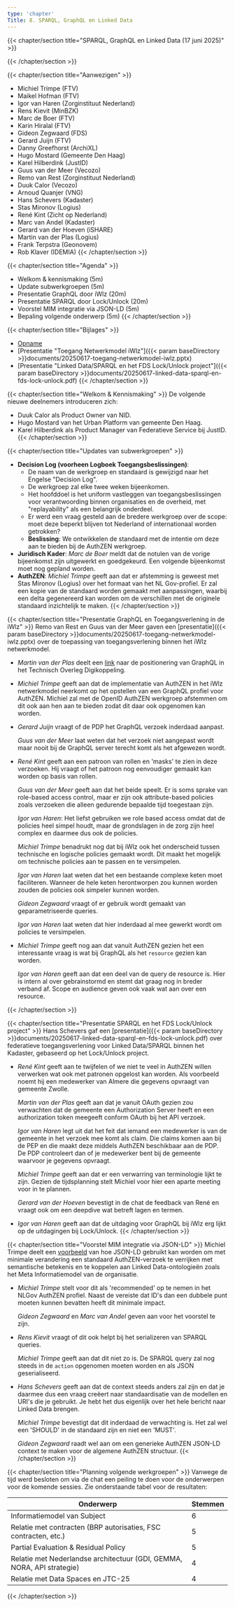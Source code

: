```yaml
---
type: 'chapter'
Title: 8. SPARQL, GraphQL en Linked Data
---
```


{{< chapter/section title="SPARQL, GraphQL en Linked Data (17 juni 2025)" >}}

{{< /chapter/section >}}

{{< chapter/section title="Aanwezigen" >}}
- Michiel Trimpe (FTV) 
- Maikel Hofman (FTV)
- Igor van Haren (Zorginstituut Nederland) 
- Rens Kievit (MinBZK) 
- Marc de Boer (FTV) 
- Karin Hiralal (FTV) 
- Gideon Zegwaard (FDS) 
- Gerard Juijn (FTV) 
- Danny Greefhorst (ArchiXL) 
- Hugo Mostard (Gemeente Den Haag) 
- Karel Hilberdink (JustID) 
- Guus van der Meer (Vecozo) 
- Remo van Rest (Zorginstituut Nederland) 
- Duuk Calor (Vecozo) 
- Arnoud Quanjer (VNG) 
- Hans Schevers (Kadaster) 
- Stas Mironov (Logius) 
- René Kint (Zicht op Nederland) 
- Marc van Andel (Kadaster) 
- Gerard van der Hoeven (iSHARE)
- Martin van der Plas (Logius) 
- Frank Terpstra (Geonovem)
- Rob Klaver (IDEMIA)
{{< /chapter/section >}}

{{< chapter/section title="Agenda" >}}
- Welkom & kennismaking (5m)
- Update subwerkgroepen (5m)
- Presentatie GraphQL door iWlz (20m)
- Presentatie SPARQL door Lock/Unlock (20m)
- Voorstel MIM integratie via JSON-LD (5m)
- Bepaling volgende onderwerp (5m)
{{< /chapter/section >}}

{{< chapter/section title="Bijlages" >}} 
- [Opname](https://github.com/VNG-Realisatie/ftv/raw/refs/heads/main/static/videos/20250617-linked-data.mp4)
- [Presentatie "Toegang Netwerkmodel iWlz"]({{< param baseDirectory >}}documents/20250617-toegang-netwerkmodel-iwlz.pptx)
- [Presentatie "Linked Data/SPARQL en het FDS Lock/Unlock project"]({{< param baseDirectory >}}documents/20250617-linked-data-sparql-en-fds-lock-unlock.pdf)
{{< /chapter/section >}}

{{< chapter/section title="Welkom & Kennismaking" >}}
De volgende nieuwe deelnemers introduceren zich:
- Duuk Calor als Product Owner van NID.
- Hugo Mostard van het Urban Platform van gemeente Den Haag.
- Karel Hilberdink als Product Manager van Federatieve Service bij JustID.
{{< /chapter/section >}}

{{< chapter/section title="Updates van subwerkgroepen" >}}
- **Decision Log (voorheen Logboek Toegangsbeslissingen)**:    
    - De naam van de werkgroep en standaard is gewijzigd naar het Engelse "Decision Log". 
    - De werkgroep zal elke twee weken bijeenkomen. 
    - Het hoofddoel is het uniform vastleggen van toegangsbeslissingen voor verantwoording binnen organisaties en de overheid, met "replayability" als een belangrijk onderdeel. 
    - Er werd een vraag gesteld aan de bredere werkgroep over de scope: moet deze beperkt blijven tot Nederland of internationaal worden getrokken?
    - **Beslissing**: We ontwikkelen de standaard met de intentie om deze aan te bieden bij de AuthZEN werkgroep. 
- **Juridisch Kader**: *Marc de Boer* meldt dat de notulen van de vorige bijeenkomst zijn uitgewerkt en goedgekeurd. Een volgende bijeenkomst moet nog gepland worden. 
- **AuthZEN**: *Michiel Trimpe* geeft aan dat er afstemming is geweest met Stas Mironov (Logius) over het formaat van het NL Gov-profiel.  Er zal een kopie van de standaard worden gemaakt met aanpassingen, waarbij een delta gegenereerd kan worden om de verschillen met de originele standaard inzichtelijk te maken. 
{{< /chapter/section >}}

{{< chapter/section title="Presentatie GraphQL en Toegangsverlening in de iWlz" >}}
Remo van Rest en Guus van der Meer gaven een [presentatie]({{< param baseDirectory >}}documents/20250617-toegang-netwerkmodel-iwlz.pptx) over de toepassing van toegangsverlening binnen het iWlz netwerkmodel. 

- *Martin van der Plas* deelt een [link](https://github.com/Logius-standaarden/Overleg/tree/main/Digikoppeling/2025-03-19/concepten) naar de positionering van GraphQL in het Technisch Overleg Digikoppeling.

- *Michiel Trimpe* geeft aan dat de implementatie van AuthZEN in het iWlz netwerkmodel neerkomt op het opstellen van een GraphQL profiel voor AuthZEN. Michiel zal met de OpenID AuthZEN werkgroep afstemmen om dit ook aan hen aan te bieden zodat dit daar ook opgenomen kan worden.

- *Gerard Juijn* vraagt of de PDP het GraphQL verzoek inderdaad aanpast. 

  *Guus van der Meer* laat weten dat het verzoek niet aangepast wordt maar nooit bij de GraphQL server terecht komt als het afgewezen wordt.

- *René Kint* geeft aan een patroon van rollen en 'masks' te zien in deze verzoeken. Hij vraagt of het patroon nog eenvoudiger gemaakt kan worden op basis van rollen. 

  *Guus van der Meer* geeft aan dat het beide speelt. Er is soms sprake van role-based access control, maar er zijn ook attribute-based policies zoals verzoeken die alleen gedurende bepaalde tijd toegestaan zijn.

  *Igor van Haren*: Het liefst gebruiken we role based access omdat dat de policies heel simpel houdt, maar de grondslagen in de zorg zijn heel complex en daarmee dus ook de policies.

  *Michiel Trimpe* benadrukt nog dat bij iWlz ook het onderscheid tussen technische en logische policies gemaakt wordt. Dit maakt het mogelijk om technische policies aan te passen en te versimpelen.

  *Igor van Haren* laat weten dat het een bestaande complexe keten moet faciliteren. Wanneer de hele keten herontworpen zou kunnen worden zouden de policies ook simpeler kunnen worden.

  *Gideon Zegwaard* vraagt of er gebruik wordt gemaakt van geparametriseerde queries. 

  *Igor van Haren* laat weten dat hier inderdaad al mee gewerkt wordt om policies te versimpelen.

- *Michiel Trimpe* geeft nog aan dat vanuit AuthZEN gezien het een interessante vraag is wat bij GraphQL als het `resource` gezien kan worden.
  
  *Igor van Haren* geeft aan dat een deel van de query de resource is. Hier is intern al over gebrainstormd en stemt dat graag nog in breder verband af. Scope en audience geven ook vaak wat aan over een resource.

{{< /chapter/section >}}

{{< chapter/section title="Presentatie SPARQL en het FDS Lock/Unlock project" >}}
Hans Schevers gaf een [presentatie]({{< param baseDirectory >}}documents/20250617-linked-data-sparql-en-fds-lock-unlock.pdf) over federatieve toegangsverlening voor Linked Data/SPARQL binnen het Kadaster, gebaseerd op het Lock/Unlock project. 

- *René Kint* geeft aan te twijfelen of we niet te veel in AuthZEN willen verwerken wat ook met patronen opgelost kan worden. Als voorbeeld noemt hij een medewerker van Almere die gegevens opvraagt van gemeente Zwolle.

  *Martin van der Plas* geeft aan dat je vanuit OAuth gezien zou verwachten dat de gemeente een Authorization Server heeft en een authorization token meegeeft conform OAuth bij het API verzoek.

  *Igor van Haren* legt uit dat het feit dat iemand een medewerker is van de gemeente in het verzoek mee komt als claim. Die claims komen aan bij de PEP en die maakt deze middels AuthZEN beschikbaar aan de PDP. De PDP controleert dan of je medewerker bent bij de gemeente waarvoor je gegevens opvraagt.

  *Michiel Trimpe* geeft aan dat er een verwarring van terminologie lijkt te zijn. Gezien de tijdsplanning stelt Michiel voor hier een aparte meeting voor in te plannen. 

  *Gerard van der Hoeven* bevestigt in de chat de feedback van René en vraagt ook om een deepdive wat betreft lagen en termen.

- *Igor van Haren* geeft aan dat de uitdaging voor GraphQL bij iWlz erg lijkt op de uitdagingen bij Lock/Unlock.
{{< /chapter/section >}}

{{< chapter/section title="Voorstel MIM integratie via JSON-LD" >}}
Michiel Trimpe deelt een [voorbeeld](https://json-ld.org/playground/#startTab=tab-expanded&json-ld=%7B%22%40context%22%3A%22https%3A%2F%2Fgist.githubusercontent.com%2Fmtrimpe%2Ffa133e853b3a4166ecc22ea9143f6143%2Fraw%2Ff80107660d47ff7e0cdea5a35da0b91da7996c7c%2Fgistfile1.txt%22%2C%22id%22%3A%220987654321%22%2C%22type%22%3A%22brp.nl%3Ainwoner%22%2C%22properties%22%3A%7B%22firstParent%22%3A%221234567890%22%2C%22secondParent%22%3A%222345678901%22%2C%22gdpr_action%22%3A%22remove%22%7D%7D&context=https%3A%2F%2Fgist.githubusercontent.com%2Fmtrimpe%2Ffa133e853b3a4166ecc22ea9143f6143%2Fraw%2Ff80107660d47ff7e0cdea5a35da0b91da7996c7c%2Fgistfile1.txt) van hoe JSON-LD gebruikt kan worden om met minimale verandering een standaard AuthZEN-verzoek te verrijken met semantische betekenis en te koppelen aan Linked Data-ontologieën zoals het Meta Informatiemodel van de organisatie. 

- *Michiel Trimpe* stelt voor dit als 'recommended' op te nemen in het NLGov AuthZEN profiel. Naast de vereiste dat ID's dan een dubbele punt moeten kunnen bevatten heeft dit minimale impact.

  *Gideon Zegwaard* en *Marc van Andel* geven aan voor het voorstel te zijn.

- *Rens Kievit* vraagt of dit ook helpt bij het serializeren van SPARQL queries.

  *Michiel Trimpe* geeft aan dat dit niet zo is. De SPARQL query zal nog steeds in de `action` opgenomen moeten worden en als JSON geserialiseerd. 

- *Hans Schevers* geeft aan dat de context steeds anders zal zijn en dat je daarmee dus een vraag creëert naar standaardisatie van de modellen en URI's die je gebruikt. Je hebt het dus eigenlijk over het hele bericht naar Linked Data brengen.

  *Michiel Trimpe* bevestigt dat dit inderdaad de verwachting is. Het zal wel een 'SHOULD' in de standaard zijn en niet een 'MUST'.

  *Gideon Zegwaard* raadt wel aan om een generieke AuthZEN JSON-LD context te maken voor de algemene AuthZEN structuur.
{{< /chapter/section >}}

{{< chapter/section title="Planning volgende werkgroepen" >}}
Vanwege de tijd werd besloten om via de chat een peiling te doen voor de onderwerpen voor de komende sessies. Zie onderstaande tabel voor de resultaten: 

| Onderwerp                                                              | Stemmen |
| ---------------------------------------------------------------------- | ------- |
| Informatiemodel van Subject                                            | 6       | 
| Relatie met contracten (BRP autorisaties, FSC contracten, etc.)        | 5       |
| Partial Evaluation & Residual Policy                                   | 5       | 
| Relatie met Nederlandse architectuur (GDI, GEMMA, NORA, API strategie) | 4       | 
| Relatie met Data Spaces en JTC-25                                      | 4       |
{{< /chapter/section >}}
